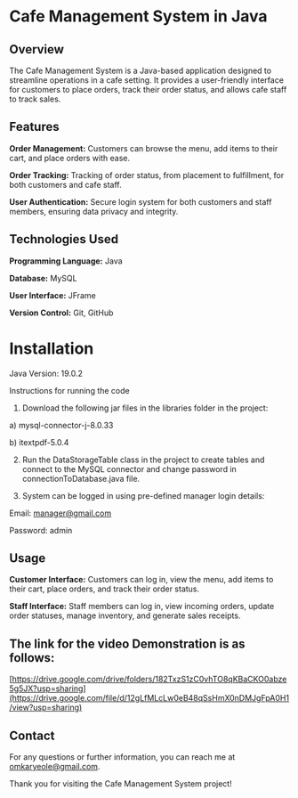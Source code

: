 # Cafe Management System in Java

## Overview

The Cafe Management System is a Java-based application designed to streamline operations in a cafe setting. It provides a user-friendly interface for customers to place orders, track their order status, and allows cafe staff to track sales.

## Features

**Order Management:** Customers can browse the menu, add items to their cart, and place orders with ease.

**Order Tracking:** Tracking of order status, from placement to fulfillment, for both customers and cafe staff.

**User Authentication:** Secure login system for both customers and staff members, ensuring data privacy and integrity.

## Technologies Used
**Programming Language:** Java

**Database:** MySQL

**User Interface:** JFrame

**Version Control:** Git, GitHub 

# Installation

Java Version: 19.0.2

Instructions for running the code

1) Download the following jar files in the libraries folder in the project:

a) mysql-connector-j-8.0.33

b) itextpdf-5.0.4

2) Run the DataStorageTable class in the project to create tables and connect to the MySQL connector and change password in connectionToDatabase.java file.

3) System can be logged in using pre-defined manager login details:

Email: manager@gmail.com

Password: admin

## Usage

**Customer Interface:** Customers can log in, view the menu, add items to their cart, place orders, and track their order status.

**Staff Interface:** Staff members can log in, view incoming orders, update order statuses, manage inventory, and generate sales receipts.


## The link for the video Demonstration is as follows:
[https://drive.google.com/drive/folders/182TxzS1zC0vhTO8qKBaCKO0abze5g5JX?usp=sharing](https://drive.google.com/file/d/12gLfMLcLw0eB48qSsHmX0nDMJgFpA0H1/view?usp=sharing)

## Contact

For any questions or further information, you can reach me at omkaryeole@gmail.com.

Thank you for visiting the Cafe Management System project!
